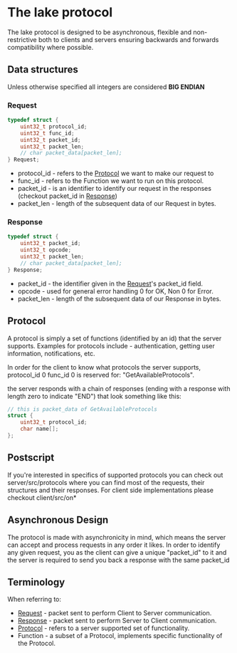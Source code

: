 # The lake protocol
The lake protocol is designed to be asynchronous, flexible and non-restrictive both to clients and servers ensuring backwards and forwards compatibility where possible.

## Data structures
Unless otherwise specified all integers are considered **BIG ENDIAN**
### Request
```c
typedef struct {
    uint32_t protocol_id;
    uint32_t func_id;
    uint32_t packet_id;
    uint32_t packet_len;
    // char packet_data[packet_len];
} Request;
```
- protocol_id - refers to the [Protocol](#Protocol) we want to make our request to
- func_id - refers to the Function we want to run on this protocol.
- packet_id - is an identifier to identify our request in the responses (checkout packet_id in [Response](#Response))
- packet_len - length of the subsequent data of our Request in bytes.

### Response
```c
typedef struct {
    uint32_t packet_id;
    uint32_t opcode;
    uint32_t packet_len;
    // char packet_data[packet_len];
} Response;
```
- packet_id - the identifier given in the [Request](#Request)'s packet_id field.
- opcode - used for general error handling 0 for OK, Non 0 for Error.
- packet_len - length of the subsequent data of our Response in bytes.

## Protocol
A protocol is simply a set of functions (identified by an id) that the server supports.
Examples for protocols include - authentication, getting user information, notifications, etc.

In order for the client to know what protocols the server supports, protocol_id 0 func_id 0 is reserved for:
"GetAvailableProtocols". 

the server responds with a chain of responses (ending with a response with length zero to indicate "END") that look something like this:
```c
// this is packet_data of GetAvailableProtocols
struct {
    uint32_t protocol_id;
    char name[];
};
```

## Postscript

If you're interested in specifics of supported protocols you can check out server/src/protocols where you can find most of the requests, their structures and their responses.
For client side implementations please checkout client/src/on*

## Asynchronous Design

The protocol is made with asynchronicity in mind, which means the server can accept and process requests in any order it likes.
In order to identify any given request, you as the client can give a unique "packet_id" to it and the server is required to send you back a response with the same packet_id

## Terminology
When referring to:
- [Request](#Request) - packet sent to perform Client to Server communication.
- [Response](#Response) - packet sent to perform Server to Client communication.
- [Protocol](#Protocol) - refers to a server supported set of functionality.
- Function - a subset of a Protocol, implements specific functionality of the Protocol.
